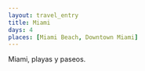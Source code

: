 ```yaml
---
layout: travel_entry
title: Miami
days: 4
places: [Miami Beach, Downtown Miami]
---
```

Miami, playas y paseos.